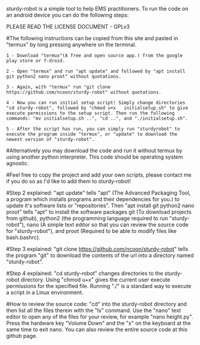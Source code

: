 sturdy-robot is a simple tool to help EMS practitioners. To run the code on an android device you can do the following steps:

PLEASE READ THE LICENSE DOCUMENT - GPLv3

#The following instructions can be copied from this site and pasted in "termux" by long pressing anywhere on the terminal.

	1 - Download "termux"(A free and open source app.) from the google play store or f-droid.

	2 - Open "termux" and run "apt update" and followed by "apt install git python2 nano proot" without quotations.

	3 - Again, with "termux" run "git clone https://github.com/ncoon/sturdy-robot" without quotations.

	4 - Now you can run initial setup script! Simply change directories "cd sturdy-robot", followed by "chmod u+x   initialsetup.sh" to give execute permissions to the setup script. Then run the following commands: "mv initialsetup.sh ..", "cd ..", and "./initialsetup.sh".
	
	5 - After the script has run, you can simply run "sturdyrobot" to execute the program inside "termux", or "update" to download the newest version of "sturdy-robot". 
#Alternatively you may download the code and run it without termux by using another python interpreter. This code should be operating system agnostic.

#Feel free to copy the project and add your own scripts, please contact me if you do so as I'd like to add them to sturdy-robot!

#Step 2 explained: "apt update" tells "apt" (The Advanced Packaging Tool, a program which installs programs and their dependencies for you.) to update it's software lists or "repositories". Then "apt install git python2 nano proot" tells "apt" to install the software packages git (To download projects from github), python2 (the programming language required to run "sturdy-robot"), nano (A simple text editor so that you can review the source code for "sturdy-robot"), and proot (Required to be able to modify files like bash.bashrc).

#Step 3 explained: "git clone https://github.com/ncoon/sturdy-robot" tells the program "git" to download the contents of the url into a directory named "sturdy-robot". 

#Step 4 explained: "cd sturdy-robot" changes directories to the sturdy-robot directory. Using "chmod u+x" gives the current user execute permissions for the specified file. Running "./" is a standard way to execute a script in a Linux environment.
 
#How to review the source code: "cd" into the sturdy-robot directory and then list all the files therein with the "ls" command.  Use the "nano" text editor to open any of the files for your review, for example "nano height.py". Press the hardware key "Volume Down" and the "x" on the keyboard at the same time to exit nano. You can also review the entire source code at this github page.

